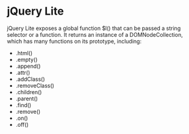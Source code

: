 # jQuery Lite

jQuery Lite exposes a global function $l() that can be passed a string selector or a function.
It returns an instance of a DOMNodeCollection, which has many functions on its prototype, including:
- .html()
- .empty()
- .append()
- .attr()
- .addClass()
- .removeClass()
- .children()
- .parent()
- .find()
- .remove()
- .on()
- .off()
